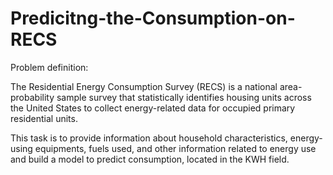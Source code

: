 # Predicitng-the-Consumption-on-RECS
Problem definition:

The Residential Energy Consumption Survey (RECS) is a national area-probability sample survey that statistically identifies housing units across the United States to collect energy-related data for occupied primary residential units.

This task is to provide information about household characteristics, energy-using equipments, fuels used, and other information related to energy use and build a model to predict consumption, located in the KWH field.
